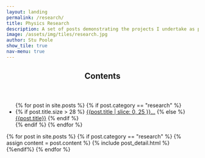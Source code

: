 ```yaml
---
layout: landing
permalink: /research/
title: Physics Research
description: A set of posts demonstrating the projects I undertake as part of my academic studies.
image: /assets/img/tiles/research.jpg
author: Stu Poole
show_tile: true
nav-menu: true
---
```


<!-- This code and adds a button link to the contents page for posts about to be loaded.-->
<section id="one" class="spotlights">
	<div class="inner">
		<header class="major">
			<h2>Contents</h2>
		</header>
        <ul class="actions">
        {% for post in site.posts %}
        {% if post.category == "research" %}
        <li margin-bottom=22>
            {% if post.title.size > 28 %}
        <a class="button" href="#{{ post.title }}">{{post.title | slice: 0, 25 }}...</a>
            {% else %}
        <a class="button" href="#{{ post.title }}">{{post.title}}</a>
            {% endif %}
        </li>
        {% endif %}
        {% endfor %}
        </ul>
	</div>
</section>

<!-- This code loads all posts and displays them -->
<!-- Two -->
<fullwidth id="two" class="spotlights">
    {% for post in site.posts %}
    {% if post.category == "research" %}
      {% assign content = post.content %}
      {% include post_detail.html %}
    {%endif%}
    {% endfor %}
</fullwidth>